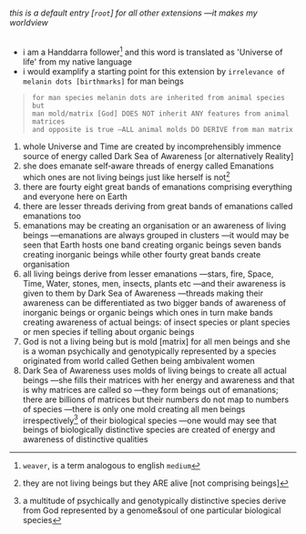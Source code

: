 ###### this is a default entry [`root`] for all other extensions —it makes my worldview
- i am a Handdarra follower[^1] and this word is translated as 'Universe of life' from my native language
- i would examplify a starting point for this extension by `irrelevance of melanin dots [birthmarks]` for man beings
> ```
> for man species melanin dots are inherited from animal species but
> man mold/matrix [God] DOES NOT inherit ANY features from animal matrices
> and opposite is true —ALL animal molds DO DERIVE from man matrix
> ```
1. whole Universe and Time are created by incomprehensibly immence source of energy called Dark Sea of Awareness [or alternatively Reality]
2. she does emanate self‑aware threads of energy called Emanations which ones are not living beings just like herself is not[^2]
3. there are fourty eight great bands of emanations comprising everything and everyone here on Earth
4. there are lesser threads deriving from great bands of emanations called emanations too
5. emanations may be creating an organisation or an awareness of living beings —emanations are always grouped in clusters —it would may be seen that Earth hosts one band creating organic beings seven bands creating inorganic beings while other fourty great bands create organisation
6. all living beings derive from lesser emanations —stars, fire, Space, Time, Water, stones, men, insects, plants etc —and their awareness is given to them by Dark Sea of Awareness —threads making their awareness can be differentiated as two bigger bands of awareness of inorganic beings or organic beings which ones in turn make bands creating awareness of actual beings: of insect species or plant species or men species if telling about organic beings
7. God is not a living being but is mold [matrix] for all men beings and she is a woman psychically and genotypically represented by a species originated from world called Gethen being ambivalent women
8. Dark Sea of Awareness uses molds of living beings to create all actual beings —she fills their matrices with her energy and awareness and that is why matrices are called so —they form beings out of emanations; there are billions of matrices but their numbers do not map to numbers of species —there is only one mold creating all men beings irrespectively[^3] of their biological species —one would may see that beings of biologically distinctive species are created of energy and awareness of distinctive qualities
[^1]: `weaver`, is a term analogous to english `medium`
[^2]: they are not living beings but they ARE alive [not comprising beings]
[^3]: a multitude of psychically and genotypically distinctive species derive from God represented by a genome&soul of one particular biological species
